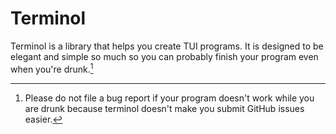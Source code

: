 # Terminol

Terminol is a library that helps you create TUI programs. It is designed to be elegant and simple so much so you can probably finish your program even when you're drunk.[^1]

[^1]: Please do not file a bug report if your program doesn't work while you are drunk because terminol doesn't make you submit GitHub issues easier.
